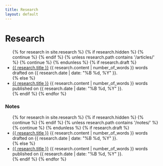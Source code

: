 ```yaml
---
title: Research
layout: default
---
```


# Research

<ul>
{% for research in site.research %}
    {% if research.hidden %}
        {% continue %}
    {% endif %}
    {% unless research.path contains '/articles/' %}
        {% continue %}
    {% endunless %}
    {% if research.draft %}
        <li class="draft">
            <a href="{{ research.url }}">{{ research.title }}</a>
            {{ research.content | number_of_words }} words
            drafted on {{ research.date | date: "%B %d, %Y" }}.
        </li>
    {% else %}
        <li>
            <a href="{{ research.url }}">{{ research.title }}</a>
            {{ research.content | number_of_words }} words
            published on {{ research.date | date: "%B %d, %Y" }}.
        </li>
    {% endif %}
{% endfor %}
</ul>

### Notes

<ul>
{% for research in site.research %}
    {% if research.hidden %}
        {% continue %}
    {% endif %}
    {% unless research.path contains '/notes/' %}
        {% continue %}
    {% endunless %}
    {% if research.draft %}
        <li class="draft">
            <a href="{{ research.url }}">{{ research.title }}</a>
            {{ research.content | number_of_words }} words
            drafted on {{ research.date | date: "%B %d, %Y" }}.
        </li>
    {% else %}
        <li>
            <a href="{{ research.url }}">{{ research.title }}</a>
            {{ research.content | number_of_words }} words
            published on {{ research.date | date: "%B %d, %Y" }}.
        </li>
    {% endif %}
{% endfor %}
</ul>

